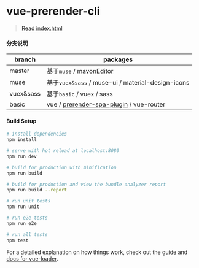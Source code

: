 # vue-prerender-cli

> [Read index.html](https://kolafim.github.io/vue-prerender-cli/dist)

#### 分支说明

branch | packages
---|---
master | 基于`muse` / [mavonEditor](https://github.com/hinesboy/mavonEditor)
muse | 基于`vuex&sass` / muse-ui / material-design-icons
vuex&sass | 基于`basic` / vuex / sass
basic | vue / [prerender-spa-plugin](https://github.com/chrisvfritz/prerender-spa-plugin) / vue-router

#### Build Setup

``` bash
# install dependencies
npm install

# serve with hot reload at localhost:8080
npm run dev

# build for production with minification
npm run build

# build for production and view the bundle analyzer report
npm run build --report

# run unit tests
npm run unit

# run e2e tests
npm run e2e

# run all tests
npm test
```

For a detailed explanation on how things work, check out the [guide](http://vuejs-templates.github.io/webpack/) and [docs for vue-loader](http://vuejs.github.io/vue-loader).
